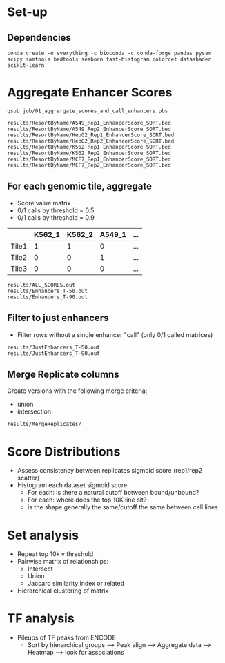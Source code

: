 
# Set-up

## Dependencies
```
conda create -n everything -c bioconda -c conda-forge pandas pysam scipy samtools bedtools seaborn fast-histogram colorcet datashader scikit-learn
```


# Aggregate Enhancer Scores
```
qsub job/01_aggrergate_scores_and_call_enhancers.pbs
```

```
results/ResortByName/A549_Rep1_EnhancerScore_SORT.bed
results/ResortByName/A549_Rep2_EnhancerScore_SORT.bed
results/ResortByName/HepG2_Rep1_EnhancerScore_SORT.bed
results/ResortByName/HepG2_Rep2_EnhancerScore_SORT.bed
results/ResortByName/K562_Rep1_EnhancerScore_SORT.bed
results/ResortByName/K562_Rep2_EnhancerScore_SORT.bed
results/ResortByName/MCF7_Rep1_EnhancerScore_SORT.bed
results/ResortByName/MCF7_Rep2_EnhancerScore_SORT.bed
```

## For each genomic tile, aggregate
- Score value matrix
- 0/1 calls by threshold = 0.5
- 0/1 calls by threshold = 0.9

|   | K562_1 | K562_2 | A549_1 | ... |
| - | ------ | ------ | ------ | --- |
| Tile1 | 1  | 1 | 0 | ... |
| Tile2 | 0  | 0 | 1 | ... |
| Tile3 | 0  | 0 | 0 | ... |

```
results/ALL_SCORES.out
results/Enhancers_T-50.out
results/Enhancers_T-90.out
```

## Filter to just enhancers
- Filter rows without a single enhancer "call" (only 0/1 called matrices)

```
results/JustEnhancers_T-50.out
results/JustEnhancers_T-90.out
```

## Merge Replicate columns
Create versions with the following merge criteria:
- union
- intersection

```
results/MergeReplicates/
```


# Score Distributions
- Assess consistency between replicates sigmoid score (rep1/rep2 scatter)
- Histogram each dataset sigmoid score
	- For each: is there a natural cutoff between bound/unbound?
	- For each: where does the top 10K line sit?
	- is the shape generally the same/cutoff the same between cell lines

# Set analysis
- Repeat top 10k v threshold
- Pairwise matrix of relationships:
	- Intersect
	- Union
	- Jaccard similarity index or related
- Hierarchical clustering of matrix


# TF analysis
- Pileups of TF peaks from ENCODE
	- Sort by hierarchical groups --> Peak align --> Aggregate data --> Heatmap --> look for associations
